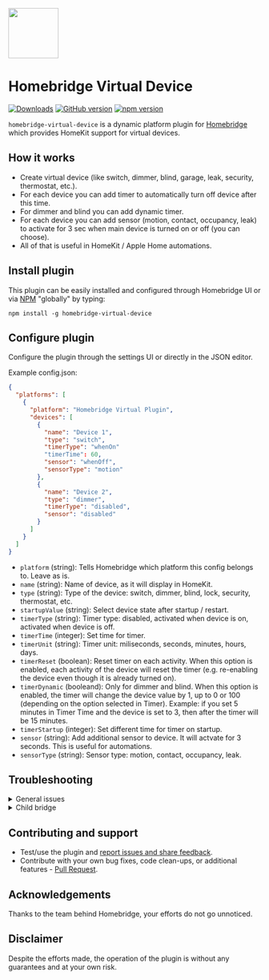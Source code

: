 <img src="https://raw.githubusercontent.com/homebridge/verified/latest/icons/homebridge-virtual-device.png" width="100px"></img>

# Homebridge Virtual Device

[![Downloads](https://img.shields.io/npm/dt/homebridge-virtual-device)](https://www.npmjs.com/package/homebridge-virtual-device)
[![GitHub version](https://img.shields.io/github/package-json/v/mkz212/homebridge-virtual-device?label=GitHub)](https://github.com/mkz212/homebridge-virtual-device/releases)
[![npm version](https://img.shields.io/npm/v/homebridge-virtual-device?color=%23cb3837&label=npm)](https://www.npmjs.com/package/homebridge-virtual-device)

`homebridge-virtual-device` is a dynamic platform plugin for [Homebridge](https://homebridge.io) which provides HomeKit support for virtual devices.

## How it works
- Create virtual device (like switch, dimmer, blind, garage, leak, security, thermostat, etc.).
- For each device you can add timer to automatically turn off device after this time.
- For dimmer and blind you can add dynamic timer.
- For each device you can add sensor (motion, contact, occupancy, leak) to activate for 3 sec when main device is turned on or off (you can choose).
- All of that is useful in HomeKit / Apple Home automations.

## Install plugin

This plugin can be easily installed and configured through Homebridge UI or via [NPM](https://www.npmjs.com/package/homebridge-virtual-device) "globally" by typing:

    npm install -g homebridge-virtual-device

## Configure plugin
Configure the plugin through the settings UI or directly in the JSON editor.

Example config.json:

```json
{
  "platforms": [
    {
      "platform": "Homebridge Virtual Plugin",
      "devices": [
        {
          "name": "Device 1",
          "type": "switch",
          "timerType": "whenOn"
          "timerTime": 60,
          "sensor": "whenOff",
          "sensorType": "motion"
        },
        {
          "name": "Device 2",
          "type": "dimmer",
          "timerType": "disabled",
          "sensor": "disabled"
        }
      ]
    }
  ]
}
```

- `platform` (string): Tells Homebridge which platform this config belongs to. Leave as is.
- `name` (string): Name of device, as it will display in HomeKit.
- `type` (string): Type of the device: switch, dimmer, blind, lock, security, thermostat, etc.
- `startupValue` (string): Select device state after startup / restart.
- `timerType` (string): Timer type: disabled, activated when device is on, activated when device is off.
- `timerTime` (integer): Set time for timer.
- `timerUnit` (string): Timer unit: miliseconds, seconds, minutes, hours, days.
- `timerReset` (boolean): Reset timer on each activity. When this option is enabled, each activity of the device will reset the timer (e.g. re-enabling the device even though it is already turned on).
- `timerDynamic` (booleand): Only for dimmer and blind. When this option is enabled, the timer will change the device value by 1, up to 0 or 100 (depending on the option selected in Timer). Example: if you set 5 minutes in Timer Time and the device is set to 3, then after the timer will be 15 minutes.
- `timerStartup` (integer): Set different time for timer on startup.
- `sensor` (string): Add additional sensor to device. It will actvate for 3 seconds. This is useful for automations.
- `sensorType` (string): Sensor type: motion, contact, occupancy, leak.


## Troubleshooting

<details>
<summary>General issues</summary>

Try:
- restart Homebridge / plugin bridge
- restart Apple hub
- remove device from cache (in Homebridge settings)

</details>

<details>
<summary>Child bridge</summary>
    
- It's recommended you run this plugin as a [child bridge](https://github.com/homebridge/homebridge/wiki/Child-Bridges).

</details>

## Contributing and support

- Test/use the plugin and [report issues and share feedback](https://github.com/mkz212/homebridge-virtual-device/issues).
- Contribute with your own bug fixes, code clean-ups, or additional features - [Pull Request](https://github.com/mkz212/homebridge-virtual-device/pulls).

## Acknowledgements
Thanks to the team behind Homebridge, your efforts do not go unnoticed.

## Disclaimer
Despite the efforts made, the operation of the plugin is without any guarantees and at your own risk.


 
